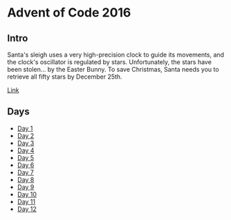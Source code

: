 # Advent of Code 2016

## Intro

Santa's sleigh uses a very high-precision clock to guide its movements, 
and the clock's oscillator is regulated by stars. Unfortunately, the 
stars have been stolen... by the Easter Bunny. To save Christmas, Santa 
needs you to retrieve all fifty stars by December 25th.

[Link](http://adventofcode.com/2016)

## Days

- [Day 1](./Day1/readme.md)
- [Day 2](./Day2/readme.md)
- [Day 3](./Day3/readme.md)
- [Day 4](./Day4/readme.md)
- [Day 5](./Day5/readme.md)
- [Day 6](./Day6/readme.md)
- [Day 7](./Day7/readme.md)
- [Day 8](./Day8/readme.md)
- [Day 9](./Day9/readme.md)
- [Day 10](./Day10/readme.md)
- [Day 11](./Day11/readme.md)
- [Day 12](./Day12/readme.md)
